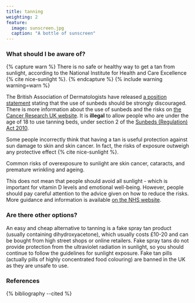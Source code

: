 ```yaml
---
title: tanning
weighting: 2
feature:
  image: sunscreen.jpg
  caption: "A bottle of sunscreen"
---
```


### What should I be aware of?

{% capture warn %}
There is no safe or healthy way to get a tan from sunlight, according to the  National Institute for Health and Care Excellence {% cite nice-sunlight %}.
{% endcapture %}
{% include warning warning=warn %}

The British Association of Dermatologists have released [a position statement](http://bpg.org.uk/wp-content/uploads/2021/08/BPG-Position-Statement-Sunbeds-June-2020.pdf) stating that the use of sunbeds should be strongly discouraged. There is more information about the use of sunbeds and the risks on [the Cancer Research UK website](https://www.cancerresearchuk.org/about-cancer/causes-of-cancer/sun-uv-and-cancer/how-do-sunbeds-cause-skin-cancer). It is **illegal** to allow people who are under the age of 18 to use tanning beds, under section 2 of the [Sunbeds (Regulation) Act 2010](https://www.legislation.gov.uk/ukpga/2010/20/section/2).

Some people incorrectly think that having a tan is useful protection against sun damage to skin and skin cancer. In fact, the risks of exposure outweigh any protective effect {% cite nice-sunlight %}.

Common risks of overexposure to sunlight are skin cancer, cataracts, and premature wrinkling and ageing.

This does not mean that people should avoid all sunlight - which is important for vitamin D levels and emotional well-being. However, people should pay careful attention to the advice given on how to reduce the risks. More guidance and information is available [on the NHS website](https://www.nhs.uk/Livewell/skin/Pages/Sunsafe.aspx).

### Are there other options?

An easy and cheap alternative to tanning is a fake spray tan product (usually containing dihydroxyacetone), which usually costs £10-20 and can be bought from high street shops or online retailers. Fake spray tans do not provide protection from the ultraviolet radiation in sunlight, so you should continue to follow the guidelines for sunlight exposure. Fake tan pills (actually pills of highly concentrated food colouring) are banned in the UK as they are unsafe to use.

### References

{% bibliography --cited %}